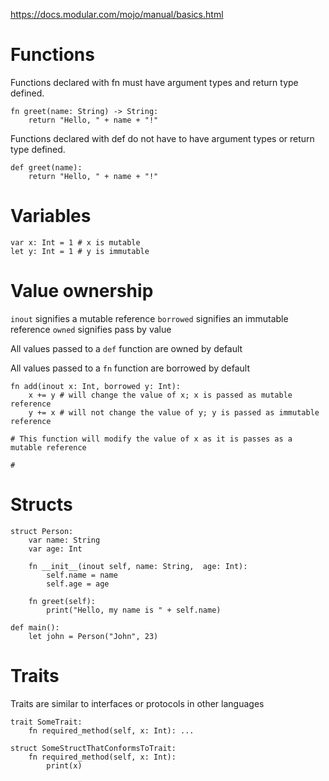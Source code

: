 
https://docs.modular.com/mojo/manual/basics.html

# Functions

Functions declared with fn must have argument types and return type defined.

```mojo
fn greet(name: String) -> String:
    return "Hello, " + name + "!"
```

Functions declared with def do not have to have argument types or return type defined.

```mojo
def greet(name):
    return "Hello, " + name + "!"
```

# Variables

```mojo
var x: Int = 1 # x is mutable 
let y: Int = 1 # y is immutable
```

# Value ownership

`inout` signifies a mutable reference
`borrowed` signifies an immutable reference
`owned` signifies pass by value

All values passed to a `def` function are owned by default

All values passed to a `fn` function are borrowed by default

```mojo
fn add(inout x: Int, borrowed y: Int):
    x += y # will change the value of x; x is passed as mutable reference
    y += x # will not change the value of y; y is passed as immutable reference

# This function will modify the value of x as it is passes as a mutable reference

#

```

# Structs


```mojo
struct Person:
    var name: String
    var age: Int

    fn __init__(inout self, name: String,  age: Int):
        self.name = name
        self.age = age

    fn greet(self):
        print("Hello, my name is " + self.name)

def main():
    let john = Person("John", 23)

```

# Traits

Traits are similar to interfaces or protocols in other languages

```mojo
trait SomeTrait:
    fn required_method(self, x: Int): ...
```

```mojo
struct SomeStructThatConformsToTrait:
    fn required_method(self, x: Int):
        print(x)
```